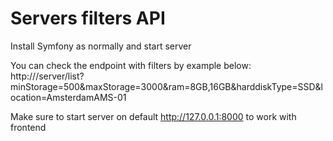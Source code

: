 # Servers filters API
Install Symfony as normally and start server

You can check the endpoint with filters by example below:
http://<your local ip>/server/list?minStorage=500&maxStorage=3000&ram=8GB,16GB&harddiskType=SSD&location=AmsterdamAMS-01

Make sure to start server on default http://127.0.0.1:8000 to work with frontend